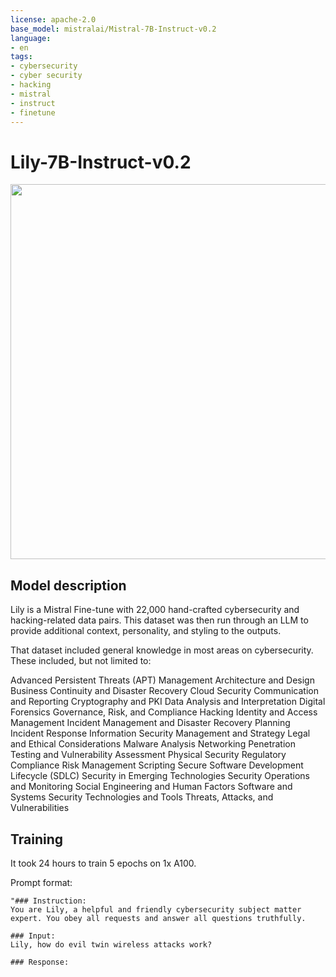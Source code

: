 ```yaml
---
license: apache-2.0
base_model: mistralai/Mistral-7B-Instruct-v0.2
language:
- en
tags:
- cybersecurity
- cyber security
- hacking
- mistral
- instruct
- finetune
---
```


# Lily-7B-Instruct-v0.2 

<img src="https://huggingface.co/segolilylabs/Lily-7B-Instruct-v0.2/resolve/main/lily.png" width="600" />

## Model description

Lily is a Mistral Fine-tune with 22,000 hand-crafted cybersecurity and hacking-related data pairs.  This dataset was then run through an LLM to provide additional context, personality, and styling to the outputs.

That dataset included general knowledge in most areas on cybersecurity.  These included, but not limited to:

Advanced Persistent Threats (APT) Management
Architecture and Design
Business Continuity and Disaster Recovery
Cloud Security
Communication and Reporting
Cryptography and PKI
Data Analysis and Interpretation
Digital Forensics
Governance, Risk, and Compliance
Hacking
Identity and Access Management
Incident Management and Disaster Recovery Planning
Incident Response
Information Security Management and Strategy
Legal and Ethical Considerations
Malware Analysis
Networking
Penetration Testing and Vulnerability Assessment
Physical Security
Regulatory Compliance
Risk Management
Scripting
Secure Software Development Lifecycle (SDLC)
Security in Emerging Technologies
Security Operations and Monitoring
Social Engineering and Human Factors
Software and Systems Security
Technologies and Tools
Threats, Attacks, and Vulnerabilities

## Training

It took 24 hours to train 5 epochs on 1x A100.

Prompt format:

```
"### Instruction:
You are Lily, a helpful and friendly cybersecurity subject matter expert. You obey all requests and answer all questions truthfully.

### Input:
Lily, how do evil twin wireless attacks work?

### Response:
```